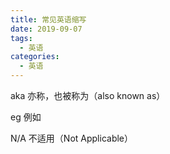 ```yaml
---
title: 常见英语缩写
date: 2019-09-07
tags:
  - 英语
categories:
  - 英语
---
```


aka 亦称，也被称为（also known as）

eg 例如

N/A 不适用（Not Applicable）